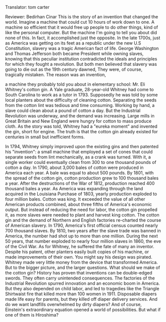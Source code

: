 

Translator: tom carter

Reviewer: Bedirhan Cinar
This is the story of an invention that changed the world.
Imagine a machine that could cut 10 hours of work down to one.
A machine so efficient that it would free up people to do other things,
kind of like the personal computer.
But the machine I&#39;m going to tell you about did none of this.
In fact, it accomplished just the opposite.
In the late 1700s, just as America was getting on its feet as a republic under the new U.S Constitution,
slavery was a tragic American fact of life.
George Washington and Thomas Jefferson both became President while owning slaves,
knowing that this peculiar institution contradicted the ideals and principles for which they fought a revolution.
But both men believed that slavery was going to die out as the 19th century dawned,
They were, of course, tragically mistaken.
The reason was an invention,

a machine they probably told you about in elementary school:
Mr. Eli Whitney&#39;s cotton gin.
A Yale graduate, 28-year-old Whitney had come to South Carolina to work as a tutor in 1793.
Supposedly he was told by some local planters about the difficulty of cleaning cotton.
Separating the seeds from the cotton lint was tedious and time consuming.
Working by hand, a slave could clean about a pound of cotton a day.
But the Industrial Revolution was underway,
and the demand was increasing.
Large mills in Great Britain and New England were hungry for cotton to mass produce cloth.
As the story was told, Whitney had a &quot;eureka moment&quot; and invented the gin, short for engine.
The truth is that the cotton gin already existed for centuries in small but inefficient forms.

In 1794, Whitney simply improved upon the existing gins and then patented his &quot;invention&quot;:
a small machine that employed a set of cones that could separate seeds from lint mechanically,
as a crank was turned.
With it, a single worker could eventually clean from 300 to one thousand pounds of cotton a day.
In 1790, about 3,000 bales of cotton were produced in America each year.
A bale was equal to about 500 pounds.
By 1801, with the spread of the cotton gin,
cotton production grew to 100 thousand bales a year.
After the destructions of the War of 1812,
production reached 400 thousand bales a year.
As America was expanding through the land acquired in the Louisiana Purchase of 1803,
yearly production exploded to four million bales. Cotton was king.
It exceeded the value of all other American products combined,
about three fifths of America&#39;s economic output.
But instead of reducing the need for labor, the cotton gin propelled it,
as more slaves were needed to plant and harvest king cotton.
The cotton gin and the demand of Northern and English factories re-charted the course of American slavery.
In 1790, America&#39;s first official census counted nearly 700 thousand slaves.
By 1810, two years after the slave trade was banned in America,
the number had shot up to more than one million.
During the next 50 years, that number exploded to nearly four million slaves in 1860,
the eve of the Civil War.
As for Whitney, he suffered the fate of many an inventor.
Despite his patent, other planters easily built copies of his machine, or made improvements of their own.
You might say his design was pirated.
Whitney made very little money from the device that transformed America.
But to the bigger picture, and the larger questions.
What should we make of the cotton gin?
History has proven that inventions can be double-edged swords.
They often carry unintended consequences.
The factories of the Industrial Revolution spurred innovation and an economic boom in America.
But they also depended on child labor,
and led to tragedies like the Triangle Shirtwaist fire that killed more than 100 women in 1911.
Disposable diapers made life easy for parents,
but they killed off diaper delivery services.
And do we want landfills overwhelmed by dirty diapers?
And of course, Einstein&#39;s extraordinary equation opened a world of possibilities.
But what if one of them is Hiroshima?
